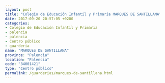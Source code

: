 ```yaml
---
layout: post
title: "Colegio de Educación Infantil y Primaria MARQUES DE SANTILLANA"
date: 2017-09-20 20:57:05 +0200
categories:
- Colegio de Educación Infantil y Primaria
- palencia
- palencia
- Centro público
- guarderia
name: "MARQUES DE SANTILLANA"
province: "Palencia"
location: "Palencia"
code: "34001421"
type: "Centro público"
permalink: /guarderias/marques-de-santillana.html
---
```

